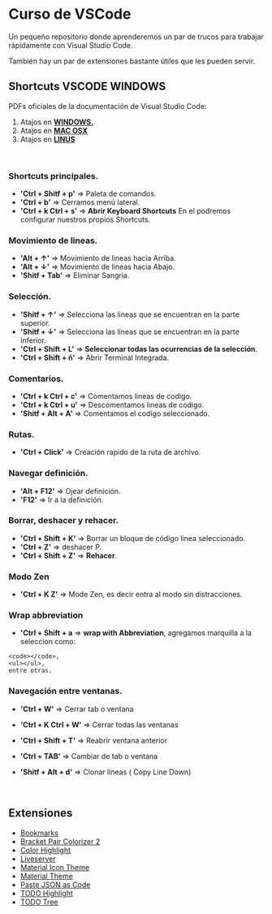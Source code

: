 # Curso de VSCode

Un pequeño repositorio donde aprenderemos un par de trucos para trabajar rápidamente con Visual Studio Code.

También hay un par de extensiones bastante útiles que les pueden servir.

## Shortcuts VSCODE WINDOWS

PDFs oficiales de la documentación de Visual Studio Code:

1. Atajos en **[WINDOWS.](https://code.visualstudio.com/shortcuts/keyboard-shortcuts-windows.pdf)**
2. Atajos en **[MAC OSX](https://code.visualstudio.com/shortcuts/keyboard-shortcuts-macos.pdf)**
3. Atajos en **[LINUS](https://code.visualstudio.com/shortcuts/keyboard-shortcuts-linux.pdf)**

&nbsp;<!-- SALTO DE LINEA -->

### Shortcuts principales.

* **'Ctrl + Shitf + p'** => Paleta de comandos.   
* **'Ctrl + b'** => Cerramos menú lateral. 
* **'Ctrl + k  Ctrl + s'** => **Abrir Keyboard Shortcuts** En el podremos configurar nuestros propios Shortcuts.


### Movimiento de lineas.

* **'Alt + ↑'** => Movimiento de lineas hacia Arriba.  
* **'Alt + ↓'**  => Movimiento de lineas hacia Abajo. 
* **'Shitf + Tab'** => Eliminar Sangria.


### Selección.

* **'Shitf + ↑'** => Selecciona las lineas que se encuentran en la parte superior. 
* **'Shitf + ↓'** => Selecciona las lineas que se encuentran en la parte inferior. 
* **'Ctrl + Shift + L'** => **Seleccionar todas las ocurrencias de la selección**.
* **'Ctrl + Shift + ñ'** => Abrir Terminal Integrada.


### Comentarios.

* **'Ctrl + k   Ctrl + c'** => Comentamos lineas de codigo. 
* **'Ctrl + k   Ctrl + u'** => Descomentamos lineas de codigo. 
* **'Shitf + Alt + A'** => Comentamos el codigo seleccionado.


### Rutas.

* **'Ctrl + Click'** => Creación rapido de la ruta de archivo.


### Navegar definición.

* **'Alt + F12'** =>  Ojear definición.  
* **'F12'**  =>   Ir a la definición.

### Borrar, deshacer y rehacer.

* **'Ctrl + Shift + K'** => Borrar un bloque de código linea seleccionado.
* **'Ctrl + Z'** => deshacer P. 
* **'Ctrl + Shift + Z'** => **Rehacer**.


### Modo Zen

* **'Ctrl + K Z'** => Mode Zen, es decir entra al modo sin distracciones.


### Wrap abbreviation

* **'Ctrl + Shift + a** => **wrap with Abbreviation**, agregamos marquilla a la seleccion como:
 ``` 
<code></code>,
 <ul></ul>,  
 entre otras.
 ```

### Navegación entre ventanas.

* **'Ctrl + W'** => Cerrar tab o ventana
* **'Ctrl + K  Ctrl + W'** => Cerrar todas las ventanas
* **'Ctrl + Shift + T'** => Reabrir ventana anterior
* **'Ctrl + TAB'** => Cambiar de tab o ventana


* **'Shitf + Alt + d'** => Clonar líneas ( Copy Line Down)

&nbsp;<!-- SALTO DE LINEA -->

## Extensiones

* [Bookmarks](https://marketplace.visualstudio.com/items?itemName=alefragnani.Bookmarks)
* [Bracket Pair Colorizer 2](https://marketplace.visualstudio.com/items?itemName=CoenraadS.bracket-pair-colorizer-2)
* [Color Highlight](https://marketplace.visualstudio.com/items?itemName=naumovs.color-highlight)
* [Liveserver](https://marketplace.visualstudio.com/items?itemName=ritwickdey.LiveServer)
* [Material Icon Theme](https://marketplace.visualstudio.com/items?itemName=PKief.material-icon-theme)
* [Material Theme](https://marketplace.visualstudio.com/items?itemName=Equinusocio.vsc-material-theme)
* [Paste JSON as Code](https://marketplace.visualstudio.com/items?itemName=quicktype.quicktype)
* [TODO Highlight](https://marketplace.visualstudio.com/items?itemName=wayou.vscode-todo-highlight)
* [TODO Tree](https://marketplace.visualstudio.com/items?itemName=Gruntfuggly.todo-tree)


